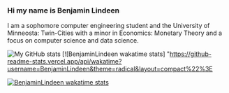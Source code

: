 ### Hi my name is Benjamin Lindeen

I am a sophomore computer engineering student and the University of Minneosta: Twin-Cities with a minor in Economics: Monetary Theory and a focus on computer science and data science. 

![My GitHub stats](https://github-readme-stats.vercel.app/api?username=BenjaminLindeen&show_icons=true&theme=radical)
[![BenjaminLindeen wakatime stats] "https://github-readme-stats.vercel.app/api/wakatime?username=BenjaminLindeen&theme=radical&layout=compact%22%3E
          
[![BenjaminLindeen wakatime stats](https://github-readme-stats.vercel.app/api/wakatime?username=BenjaminLindeen&show_icons=true&theme=radical)](https://github.com/anuraghazra/github-readme-stats)

<!--
**BenjaminLindeen/BenjaminLindeen** is a ✨ _special_ ✨ repository because its `README.md` (this file) appears on your GitHub profile.

Here are some ideas to get you started:

- 🔭 I’m currently working on ...
- 🌱 I’m currently learning ...
- 👯 I’m looking to collaborate on ...
- 🤔 I’m looking for help with ...
- 💬 Ask me about ...
- 📫 How to reach me: ...
- 😄 Pronouns: ...
- ⚡ Fun fact: ...
-->
